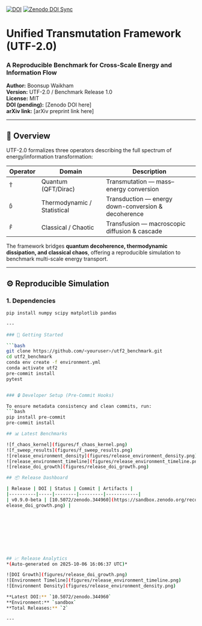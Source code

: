 [![DOI](https://zenodo.org/badge/DOI/10.5072/zenodo.344960.svg)](https://doi.org/10.5072/zenodo.344960)
[![Zenodo DOI Sync](https://github.com/YOURUSER/utfv2/actions/workflows/zenodo_sync.yaml/badge.svg)](https://github.com/YOURUSER/utfv2/actions/workflows/zenodo_sync.yaml)



# Unified Transmutation Framework (UTF-2.0)
### A Reproducible Benchmark for Cross-Scale Energy and Information Flow

**Author:** Boonsup Waikham  
**Version:** UTF-2.0 / Benchmark Release 1.0  
**License:** MIT  
**DOI (pending):** [Zenodo DOI here]  
**arXiv link:** [arXiv preprint link here]

---

## 🧩 Overview

UTF-2.0 formalizes three operators describing the full spectrum of energy/information transformation:

| Operator | Domain | Description |
|-----------|---------|-------------|
| `T̂` | Quantum (QFT/Dirac) | Transmutation — mass–energy conversion |
| `D̂` | Thermodynamic / Statistical | Transduction — energy down-conversion & decoherence |
| `F̂` | Classical / Chaotic | Transfusion — macroscopic diffusion & cascade |

The framework bridges **quantum decoherence, thermodynamic dissipation, and classical chaos**, offering a reproducible simulation to benchmark multi-scale energy transport.

---

## ⚙️ Reproducible Simulation

### 1. Dependencies
```bash
pip install numpy scipy matplotlib pandas

---

### 🚀 Getting Started

```bash
git clone https://github.com/<youruser>/utf2_benchmark.git
cd utf2_benchmark
conda env create -f environment.yml
conda activate utf2
pre-commit install
pytest


### 🔒 Developer Setup (Pre-Commit Hooks)

To ensure metadata consistency and clean commits, run:
```bash
pip install pre-commit
pre-commit install

## 📊 Latest Benchmarks

![f_chaos_kernel](figures/f_chaos_kernel.png)
![f_sweep_results](figures/f_sweep_results.png)
![release_environment_density](figures/release_environment_density.png)
![release_environment_timeline](figures/release_environment_timeline.png)
![release_doi_growth](figures/release_doi_growth.png)

## 📦 Release Dashboard

| Release | DOI | Status | Commit | Artifacts |
|----------|-----|--------|---------|------------|
| v0.9.0-beta | [10.5072/zenodo.344960](https://sandbox.zenodo.org/record/344960) | ![](https://img.shields.io/badge/SANDBOX-DOI-lightgray?logo=zenodo) | [`d707d6d`](https://github.com/${ github.repository }/commit/d707d6d) | [f_chaos_kernel.png](./figures_chaos_kernel.png) / [f_sweep_results.png](./figures_sweep_results.png) / [release_doi_growth.png](./figures
elease_doi_growth.png) |









## 📈 Release Analytics  
*(Auto-generated on 2025-10-06 16:06:37 UTC)*  

![DOI Growth](figures/release_doi_growth.png)  
![Environment Timeline](figures/release_environment_timeline.png)  
![Environment Density](figures/release_environment_density.png)  

**Latest DOI:** `10.5072/zenodo.344960`  
**Environment:** `sandbox`  
**Total Releases:** `2`  

---




